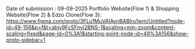 Date of submission : 09-09-2025
Portfolio Website(Flow 1) & Shopping Website(Flow 2) & Edzo Clone(Flow 3): https://www.figma.com/proto/3FLu1MuVAlAynBABlru1wm/Untitled?node-id=49-156&p=f&t=abjy9FcSFnyj2BNS-1&scaling=min-zoom&content-scaling=fixed&page-id=0%3A1&starting-point-node-id=49%3A156&show-proto-sidebar=1